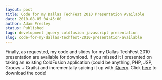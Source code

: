 ```yaml
---
layout: post
title: Code for my Dallas TechFest 2010 Presentation Available
date: 2010-08-05 04:45:00
author: Adam Presley
status: Published
tags: development jquery coldfusion javascript presentation
slug: code-for-my-dallas-techfest-2010-presentation-available
---
```


Finally, as requested, my code and slides for my Dallas TechFest 2010
presentation are available for download. If you missed it I presented on
taking an existing ColdFusion application (could be anything, PHP, JSP,
Groovy + Grails) and incrementally spicing it up with [jQuery](http://jquery.com). Click
[here](http://dl.dropbox.com/u/5726689/blog-downloads/MovieMania.zip) to download the code!
